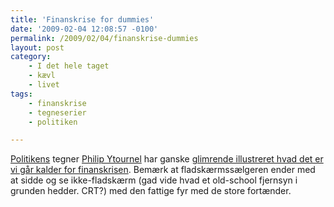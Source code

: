 ```yaml
---
title: 'Finanskrise for dummies'
date: '2009-02-04 12:08:57 -0100'
permalink: /2009/02/04/finanskrise-dummies
layout: post
category:
    - I det hele taget
    - kævl
    - livet
tags:
    - finanskrise
    - tegneserier
    - politiken

---
```

[Politikens](http://politiken.dk/ "Politiken.dk - det levende net") tegner [Philip Ytournel](http://politiken.dk/tegninger/tegner/philip/article328259.ece "Philip Ytournel - Politiken.dk") har ganske [glimrende illustreret hvad det er vi går kalder for finanskrisen](http://politiken.dk/fotografier/nyhederfoto/article575925.ece "Finanskrisen som tegneserie - Politiken.dk"). Bemærk at fladskærmssælgeren ender med at sidde og se ikke-fladskærm (gad vide hvad et old-school fjernsyn i grunden hedder. CRT?) med den fattige fyr med de store fortænder.

